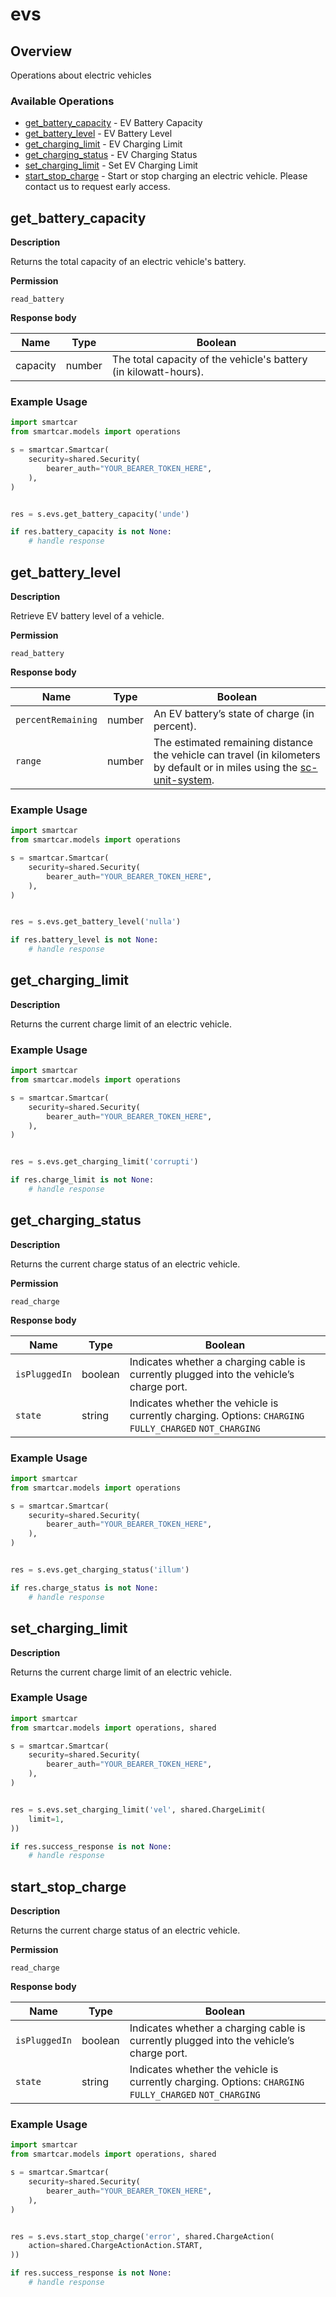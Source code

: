 # evs

## Overview

Operations about electric vehicles

### Available Operations

* [get_battery_capacity](#get_battery_capacity) - EV Battery Capacity
* [get_battery_level](#get_battery_level) - EV Battery Level
* [get_charging_limit](#get_charging_limit) - EV Charging Limit
* [get_charging_status](#get_charging_status) - EV Charging Status
* [set_charging_limit](#set_charging_limit) - Set EV Charging Limit
* [start_stop_charge](#start_stop_charge) - Start or stop charging an electric vehicle. Please contact us to request early access.

## get_battery_capacity

__Description__

Returns the total capacity of an electric vehicle's battery.

__Permission__

`read_battery`

__Response body__

|  Name 	|Type   	|Boolean   	|
|---	|---	|---	|
|  capacity|   number|  The total capacity of the vehicle's battery (in kilowatt-hours). 	|

### Example Usage

```python
import smartcar
from smartcar.models import operations

s = smartcar.Smartcar(
    security=shared.Security(
        bearer_auth="YOUR_BEARER_TOKEN_HERE",
    ),
)


res = s.evs.get_battery_capacity('unde')

if res.battery_capacity is not None:
    # handle response
```

## get_battery_level

__Description__

Retrieve EV battery level of a vehicle.

__Permission__

`read_battery`

__Response body__

|  Name 	|Type   	|Boolean   	|
|---	|---	|---	|
|  `percentRemaining`|   number|  An EV battery’s state of charge (in percent). 	|
|   `range`|   number	|   The estimated remaining distance the vehicle can travel (in kilometers by default or in miles using the [sc-unit-system](https://smartcar.com/docs/api?version=v2.0&language=cURL#request-headers).	|

### Example Usage

```python
import smartcar
from smartcar.models import operations

s = smartcar.Smartcar(
    security=shared.Security(
        bearer_auth="YOUR_BEARER_TOKEN_HERE",
    ),
)


res = s.evs.get_battery_level('nulla')

if res.battery_level is not None:
    # handle response
```

## get_charging_limit

__Description__

Returns the current charge limit of an electric vehicle.

### Example Usage

```python
import smartcar
from smartcar.models import operations

s = smartcar.Smartcar(
    security=shared.Security(
        bearer_auth="YOUR_BEARER_TOKEN_HERE",
    ),
)


res = s.evs.get_charging_limit('corrupti')

if res.charge_limit is not None:
    # handle response
```

## get_charging_status

__Description__

Returns the current charge status of an electric vehicle.

__Permission__

`read_charge`

__Response body__

|  Name 	|Type   	|Boolean   	|
|---	|---	|---	|
|  `isPluggedIn` 	|   boolean	|  Indicates whether a charging cable is currently plugged into the vehicle’s charge port. 	|
|   `state`	|   string	|   Indicates whether the vehicle is currently charging. Options: `CHARGING` `FULLY_CHARGED` `NOT_CHARGING`	|

### Example Usage

```python
import smartcar
from smartcar.models import operations

s = smartcar.Smartcar(
    security=shared.Security(
        bearer_auth="YOUR_BEARER_TOKEN_HERE",
    ),
)


res = s.evs.get_charging_status('illum')

if res.charge_status is not None:
    # handle response
```

## set_charging_limit

__Description__

Returns the current charge limit of an electric vehicle.

### Example Usage

```python
import smartcar
from smartcar.models import operations, shared

s = smartcar.Smartcar(
    security=shared.Security(
        bearer_auth="YOUR_BEARER_TOKEN_HERE",
    ),
)


res = s.evs.set_charging_limit('vel', shared.ChargeLimit(
    limit=1,
))

if res.success_response is not None:
    # handle response
```

## start_stop_charge

__Description__

Returns the current charge status of an electric vehicle.

__Permission__

`read_charge`

__Response body__

|  Name 	|Type   	|Boolean   	|
|---	|---	|---	|
|  `isPluggedIn` 	|   boolean	|  Indicates whether a charging cable is currently plugged into the vehicle’s charge port. 	|
|   `state`	|   string	|   Indicates whether the vehicle is currently charging. Options: `CHARGING` `FULLY_CHARGED` `NOT_CHARGING`	|

### Example Usage

```python
import smartcar
from smartcar.models import operations, shared

s = smartcar.Smartcar(
    security=shared.Security(
        bearer_auth="YOUR_BEARER_TOKEN_HERE",
    ),
)


res = s.evs.start_stop_charge('error', shared.ChargeAction(
    action=shared.ChargeActionAction.START,
))

if res.success_response is not None:
    # handle response
```
